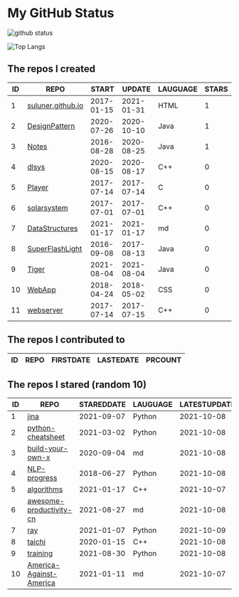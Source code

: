 # My GitHub Status

<img src="https://github-readme-stats-1.yihong0618.vercel.app/api?username=ThaddeusJiang&show_icons=true&&&hide_title=true&count_private=true" alt="github status" />

![Top Langs](https://github-readme-stats-1.yihong0618.vercel.app/api/top-langs/?username=ThaddeusJiang&layout=compact)

<!--START_SECTION:my_github-->
## The repos I created
| ID |                               REPO                                |   START    |   UPDATE   | LAUGUAGE | STARS |
|----|-------------------------------------------------------------------|------------|------------|----------|-------|
|  1 | [suluner.github.io](https://github.com/suluner/suluner.github.io) | 2017-01-15 | 2021-01-31 | HTML     |     1 |
|  2 | [DesignPattern](https://github.com/suluner/DesignPattern)         | 2020-07-26 | 2020-10-10 | Java     |     1 |
|  3 | [Notes](https://github.com/suluner/Notes)                         | 2016-08-28 | 2020-08-25 | Java     |     1 |
|  4 | [dlsys](https://github.com/suluner/dlsys)                         | 2020-08-15 | 2020-08-17 | C++      |     0 |
|  5 | [Player](https://github.com/suluner/Player)                       | 2017-07-14 | 2017-07-14 | C        |     0 |
|  6 | [solarsystem](https://github.com/suluner/solarsystem)             | 2017-07-01 | 2017-07-01 | C++      |     0 |
|  7 | [DataStructures](https://github.com/suluner/DataStructures)       | 2021-01-17 | 2021-01-17 | md       |     0 |
|  8 | [SuperFlashLight](https://github.com/suluner/SuperFlashLight)     | 2016-09-08 | 2017-08-13 | Java     |     0 |
|  9 | [Tiger](https://github.com/suluner/Tiger)                         | 2021-08-04 | 2021-08-04 | Java     |     0 |
| 10 | [WebApp](https://github.com/suluner/WebApp)                       | 2018-04-24 | 2018-05-02 | CSS      |     0 |
| 11 | [webserver](https://github.com/suluner/webserver)                 | 2017-07-14 | 2017-07-15 | C++      |     0 |

## The repos I contributed to
| ID | REPO | FIRSTDATE | LASTEDATE | PRCOUNT |
|----|------|-----------|-----------|---------|

## The repos I stared (random 10)
| ID |                                        REPO                                        | STAREDDATE | LAUGUAGE | LATESTUPDATE |
|----|------------------------------------------------------------------------------------|------------|----------|--------------|
|  1 | [jina](https://github.com/jina-ai/jina)                                            | 2021-09-07 | Python   | 2021-10-08   |
|  2 | [python-cheatsheet](https://github.com/gto76/python-cheatsheet)                    | 2021-03-02 | Python   | 2021-10-08   |
|  3 | [build-your-own-x](https://github.com/danistefanovic/build-your-own-x)             | 2020-09-04 | md       | 2021-10-08   |
|  4 | [NLP-progress](https://github.com/sebastianruder/NLP-progress)                     | 2018-06-27 | Python   | 2021-10-08   |
|  5 | [algorithms](https://github.com/xtaci/algorithms)                                  | 2021-01-17 | C++      | 2021-10-07   |
|  6 | [awesome-productivity-cn](https://github.com/eastlakeside/awesome-productivity-cn) | 2021-08-27 | md       | 2021-10-08   |
|  7 | [ray](https://github.com/ray-project/ray)                                          | 2021-01-07 | Python   | 2021-10-09   |
|  8 | [taichi](https://github.com/taichi-dev/taichi)                                     | 2020-01-15 | C++      | 2021-10-08   |
|  9 | [training](https://github.com/mlcommons/training)                                  | 2021-08-30 | Python   | 2021-10-08   |
| 10 | [America-Against-America](https://github.com/zealotCE/America-Against-America)     | 2021-01-11 | md       | 2021-10-07   |

<!--END_SECTION:my_github-->